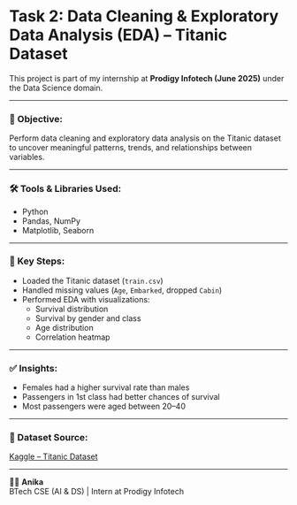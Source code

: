 # Task 2: Data Cleaning & Exploratory Data Analysis (EDA) – Titanic Dataset

This project is part of my internship at **Prodigy Infotech (June 2025)** under the Data Science domain.

---

### 📌 Objective:
Perform data cleaning and exploratory data analysis on the Titanic dataset to uncover meaningful patterns, trends, and relationships between variables.

---

### 🛠️ Tools & Libraries Used:
- Python
- Pandas, NumPy
- Matplotlib, Seaborn

---

### 🔎 Key Steps:
- Loaded the Titanic dataset (`train.csv`)
- Handled missing values (`Age`, `Embarked`, dropped `Cabin`)
- Performed EDA with visualizations:
  - Survival distribution
  - Survival by gender and class
  - Age distribution
  - Correlation heatmap

---

### ✅ Insights:
- Females had a higher survival rate than males
- Passengers in 1st class had better chances of survival
- Most passengers were aged between 20–40

---

### 📁 Dataset Source:
[Kaggle – Titanic Dataset](https://www.kaggle.com/c/titanic/data)

---

👩‍💻 **Anika**  
BTech CSE (AI & DS) | Intern at Prodigy Infotech
